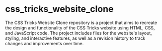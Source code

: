 # css_tricks_website_clone
The CSS Tricks Website Clone repository is a project that aims to recreate the design and functionality of the CSS Tricks website using HTML, CSS, and JavaScript code. The project includes files for the website's layout, styling, and interactive features, as well as a revision history to track changes and improvements over time.

